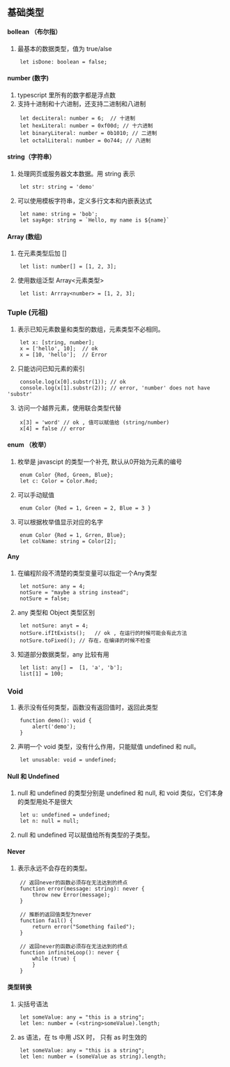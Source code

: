 ## 基础类型

#### bollean （布尔指）
1. 最基本的数据类型，值为 true/alse

```
    let isDone: boolean = false;
```

#### number (数字)
1. typescript 里所有的数字都是浮点数
2. 支持十进制和十六进制，还支持二进制和八进制

```
    let decLiteral: number = 6;  // 十进制
    let hexLiteral: number = 0xf00d; // 十六进制 
    let binaryLiteral: number = 0b1010; // 二进制
    let octalLiteral: number = 0o744; // 八进制
```

#### string（字符串）
1. 处理网页或服务器文本数据。用 string 表示
```
    let str: string = 'demo'
```
2. 可以使用模板字符串，定义多行文本和内嵌表达式
```
    let name: string = 'bob';
    let sayAge: string = `Hello, my name is ${name}`
```

#### Array (数组)
1. 在元素类型后加 []
```
    let list: number[] = [1, 2, 3];
```
2. 使用数组泛型 Array<元素类型>
```
    let list: Arrray<number> = [1, 2, 3];
```

### Tuple (元祖)
1. 表示已知元素数量和类型的数组，元素类型不必相同。
```
    let x: [string, number];
    x = ['hello', 10];  // ok
    x = [10, 'hello'];  // Error
```
2. 只能访问已知元素的索引
```
    console.log(x[0].substr(1)); // ok 
    console.log(x[1].substr(2)); // error, 'number' does not have 'substr' 
```
3. 访问一个越界元素，使用联合类型代替
```
    x[3] = 'word' // ok , 值可以赋值给 (string/number)
    x[4] = false // error
```

#### enum （枚举）
1. 枚举是 javascipt 的类型一个补充, 默认从0开始为元素的编号
```
    enum Color {Red, Green, Blue};
    let c: Color = Color.Red;
```
2. 可以手动赋值
```
    enum Color {Red = 1, Green = 2, Blue = 3 }
```
3. 可以根据枚举值显示对应的名字
```
    enum Color {Red = 1, Grren, Blue};
    let colName: string = Color[2];
```

#### Any
1. 在编程阶段不清楚的类型变量可以指定一个Any类型
```
    let notSure: any = 4;
    notSure = "maybe a string instead";
    notSure = false;
```
2. any 类型和 Object 类型区别
```
    let notSure: anyt = 4;
    notSure.ifItExists();   // ok , 在运行的时候可能会有此方法
    notSure.toFixed(); // 存在，在编译的时候不检查
```
3. 知道部分数据类型，any 比较有用
```
    let list: any[] =  [1, 'a', 'b'];
    list[1] = 100;
```

### Void
1. 表示没有任何类型，函数没有返回值时，返回此类型
```
    function demo(): void {
        alert('demo');
    }
```
2. 声明一个 void 类型，没有什么作用，只能赋值 undefined 和 null。
```
    let unusable: void = undefined;
```

#### Null 和 Undefined
1. null 和 undefined 的类型分别是 undefined 和 null, 和 void 类似，它们本身的类型用处不是很大
```
    let u: undefined = undefined;
    let n: null = null;
```
2. null 和 undefined 可以赋值给所有类型的子类型。


#### Never
1. 表示永远不会存在的类型。
```
    // 返回never的函数必须存在无法达到的终点
    function error(message: string): never {
        throw new Error(message);
    }

    // 推断的返回值类型为never
    function fail() {
        return error("Something failed");
    }

    // 返回never的函数必须存在无法达到的终点
    function infiniteLoop(): never {
        while (true) {
        }
    }
```

#### 类型转换
1. 尖括号语法
```
    let someValue: any = "this is a string";
    let len: number = (<string>someValue).length;
```
2. as 语法，在 ts 中用 JSX 时， 只有 as 时生效的
```
    let someValue: any = "this is a string";
    let len: number = (someValue as string).length;
```








